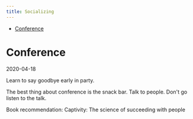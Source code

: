 ```yaml
---
title: Socializing
---
```


<!-- vim-markdown-toc GFM -->

* [Conference](#conference)

<!-- vim-markdown-toc -->

# Conference
2020-04-18 

Learn to say goodbye early in party.

The best thing about conference is the snack bar. Talk to people. Don't go listen to the talk.

Book recommendation: Captivity: The science of succeeding with people
